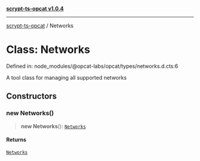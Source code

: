 [**scrypt-ts-opcat v1.0.4**](../README.md)

***

[scrypt-ts-opcat](../README.md) / Networks

# Class: Networks

Defined in: node\_modules/@opcat-labs/opcat/types/networks.d.cts:6

A tool class for managing all supported networks

## Constructors

### new Networks()

> **new Networks**(): [`Networks`](Networks.md)

#### Returns

[`Networks`](Networks.md)
